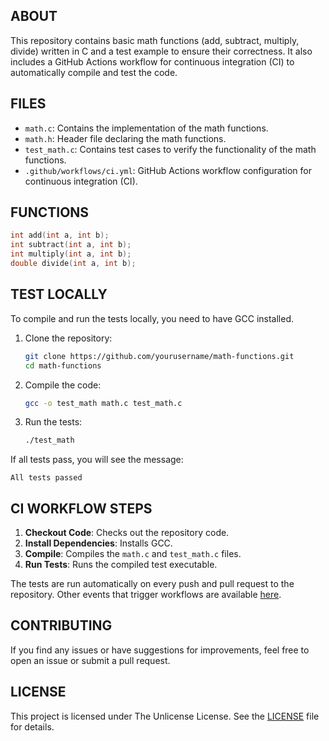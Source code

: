 ## ABOUT

This repository contains basic math functions (add, subtract, multiply, divide) written in C and a test example to ensure their correctness. It also includes a GitHub Actions workflow for continuous integration (CI) to automatically compile and test the code.

## FILES

- `math.c`: Contains the implementation of the math functions.
- `math.h`: Header file declaring the math functions.
- `test_math.c`: Contains test cases to verify the functionality of the math functions.
- `.github/workflows/ci.yml`: GitHub Actions workflow configuration for continuous integration (CI).

## FUNCTIONS

```c
int add(int a, int b);
int subtract(int a, int b);
int multiply(int a, int b);
double divide(int a, int b);
```

## TEST LOCALLY

To compile and run the tests locally, you need to have GCC installed.

1. Clone the repository:
   ```sh
   git clone https://github.com/yourusername/math-functions.git
   cd math-functions
   ```

2. Compile the code:
   ```sh
   gcc -o test_math math.c test_math.c
   ```

3. Run the tests:
   ```sh
   ./test_math
   ```

If all tests pass, you will see the message:
```
All tests passed
```

## CI WORKFLOW STEPS

1. **Checkout Code**: Checks out the repository code.
2. **Install Dependencies**: Installs GCC.
3. **Compile**: Compiles the `math.c` and `test_math.c` files.
4. **Run Tests**: Runs the compiled test executable.

The tests are run automatically on every push and pull request to the repository. Other events that trigger workflows are available [here](https://docs.github.com/en/actions/using-workflows/events-that-trigger-workflows).

## CONTRIBUTING

If you find any issues or have suggestions for improvements, feel free to open an issue or submit a pull request.

## LICENSE

This project is licensed under The Unlicense License. See the [LICENSE](https://github.com/jotavare/github-actions-overview/blob/main/LICENSE) file for details.